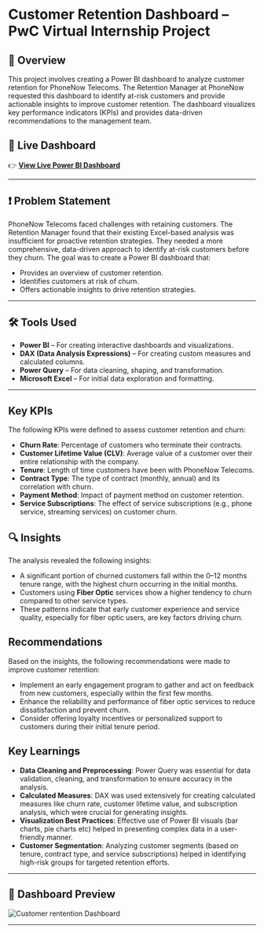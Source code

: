 # Customer Retention Dashboard – PwC Virtual Internship Project

##  📝 Overview
This project involves creating a Power BI dashboard to analyze customer retention for PhoneNow Telecoms. The Retention Manager at PhoneNow requested this dashboard to identify at-risk customers and provide actionable insights to improve customer retention. The dashboard visualizes key performance indicators (KPIs) and provides data-driven recommendations to the management team.

## 🔗 Live Dashboard
👉 **[View Live Power BI Dashboard](https://app.powerbi.com/view?r=eyJrIjoiNWZhMGI0ZjAtZTU1NS00ZmJkLWEyODEtNmYyZmY5MGZkYTk3IiwidCI6IjRmYzg3Zjg4LTAxMzctNDQyNC04MmI1LTIzYzRmMTVmMzllYyJ9)**  

---

## ❗ Problem Statement
PhoneNow Telecoms faced challenges with retaining customers. The Retention Manager found that their existing Excel-based analysis was insufficient for proactive retention strategies. They needed a more comprehensive, data-driven approach to identify at-risk customers before they churn. The goal was to create a Power BI dashboard that:

- Provides an overview of customer retention.
- Identifies customers at risk of churn.
- Offers actionable insights to drive retention strategies.
  
---

## 🛠️ Tools Used

- **Power BI** – For creating interactive dashboards and visualizations.  
- **DAX (Data Analysis Expressions)** – For creating custom measures and calculated columns.  
- **Power Query** – For data cleaning, shaping, and transformation.  
- **Microsoft Excel** – For initial data exploration and formatting.  

---

## Key KPIs
The following KPIs were defined to assess customer retention and churn:

- **Churn Rate**: Percentage of customers who terminate their contracts.
- **Customer Lifetime Value (CLV)**: Average value of a customer over their entire relationship with the company.
- **Tenure**: Length of time customers have been with PhoneNow Telecoms.
- **Contract Type**: The type of contract (monthly, annual) and its correlation with churn.
- **Payment Method**: Impact of payment method on customer retention.
- **Service Subscriptions**: The effect of service subscriptions (e.g., phone service, streaming services) on customer churn.

## 🔍 Insights
The analysis revealed the following insights:

- A significant portion of churned customers fall within the 0–12 months tenure range, with the highest churn occurring in the initial months.  
- Customers using **Fiber Optic** services show a higher tendency to churn compared to other service types.  
- These patterns indicate that early customer experience and service quality, especially for fiber optic users, are key factors driving churn.

## Recommendations
Based on the insights, the following recommendations were made to improve customer retention:

- Implement an early engagement program to gather and act on feedback from new customers, especially within the first few months.  
- Enhance the reliability and performance of fiber optic services to reduce dissatisfaction and prevent churn.  
- Consider offering loyalty incentives or personalized support to customers during their initial tenure period.

## Key Learnings
- **Data Cleaning and Preprocessing**: Power Query was essential for data validation, cleaning, and transformation to ensure accuracy in the analysis.
- **Calculated Measures**: DAX was used extensively for creating calculated measures like churn rate, customer lifetime value, and subscription analysis, which were crucial for generating insights.
- **Visualization Best Practices**: Effective use of Power BI visuals (bar charts, pie charts etc) helped in presenting complex data in a user-friendly manner.
- **Customer Segmentation**: Analyzing customer segments (based on tenure, contract type, and service subscriptions) helped in identifying high-risk groups for targeted retention efforts.

---

## 📸 Dashboard Preview

![Customer rentention Dashboard](call_center_analysis_dashboard.png)

---
